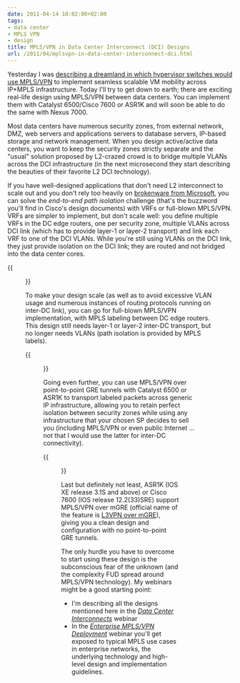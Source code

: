 ```yaml
---
date: 2011-04-14 10:02:00+02:00
tags:
- data center
- MPLS VPN
- design
title: MPLS/VPN in Data Center Interconnect (DCI) Designs
url: /2011/04/mplsvpn-in-data-center-interconnect-dci.html
---
```

Yesterday I was [describing a dreamland in which hypervisor switches would use MPLS/VPN](https://blog.ipspace.net/2011/04/vcloud-architects-ever-heard-of-mpls.html) to implement seamless scalable VM mobility across IP+MPLS infrastructure. Today I'll try to get down to earth; there are exciting real-life design using MPLS/VPN between data centers. You can implement them with Catalyst 6500/Cisco 7600 or ASR1K and will soon be able to do the same with Nexus 7000.

Most data centers have numerous security zones, from external network, DMZ, web servers and applications servers to database servers, IP-based storage and network management. When you design active/active data centers, you want to keep the security zones strictly separate and the "usual" solution proposed by L2-crazed crowd is to bridge multiple VLANs across the DCI infrastructure (in the next microsecond they start describing the beauties of their favorite L2 DCI technology).
<!--more-->
If you have well-designed applications that don't need L2 interconnect to scale out and you don't rely too heavily on [brokenware from Microsoft](https://blog.ipspace.net/2012/02/microsoft-network-load-balancing-behind.html), you can solve the *end-to-end path isolation* challenge (that's the buzzword you'll find in Cisco's design documents) with VRFs or full-blown MPLS/VPN. VRFs are simpler to implement, but don't scale well: you define multiple VRFs in the DC edge routers, one per security zone, multiple VLANs across DCI link (which has to provide layer-1 or layer-2 transport) and link each VRF to one of the DCI VLANs. While you're still using VLANs on the DCI link, they just provide isolation on the DCI link; they are routed and not bridged into the data center cores.

{{<figure src="/2011/04/s1600-DC_MPLSVPN_VLAN.png" caption="VLAN encapsulation on DCI link terminated in VRFs">}}

To make your design scale (as well as to avoid excessive VLAN usage and numerous instances of routing protocols running on inter-DC link), you can go for full-blown MPLS/VPN implementation, with MPLS labeling between DC edge routers. This design still needs layer-1 or layer-2 inter-DC transport, but no longer needs VLANs (path isolation is provided by MPLS labels).

{{<figure src="/2011/04/s1600-DC_MPLSVPN_Label.png" caption="MPLS/VPN over DCI link">}}

Going even further, you can use MPLS/VPN over point-to-point GRE tunnels with Catalyst 6500 or ASR1K to transport labeled packets across generic IP infrastructure, allowing you to retain perfect isolation between security zones while using any infrastructure that your chosen SP decides to sell you (including MPLS/VPN or even public Internet \... not that I would use the latter for inter-DC connectivity).

{{<figure src="/2011/04/s1600-DC_MPLSVPN_IP.png" caption="MPLS/VPN over GRE tunnels">}}

Last but definitely not least, ASR1K (IOS XE release 3.1S and above) or Cisco 7600 (IOS release 12.2(33)SRE) support MPLS/VPN over mGRE (official name of the feature is [L3VPN over mGRE](http://www.cisco.com/en/US/docs/ios/interface/configuration/guide/ir_mplsvpnomgre.html)), giving you a clean design and configuration with no point-to-point GRE tunnels.

The only hurdle you have to overcome to start using these design is the subconscious fear of the unknown (and the complexity FUD spread around MPLS/VPN technology). My webinars might be a good starting point:

* I'm describing all the designs mentioned here in the [*Data Center Interconnects*](http://www.ipSpace.net.info/DCI) webinar
* In the [*Enterprise MPLS/VPN Deployment*](http://www.ipspace.net/EnterpriseMPLS) webinar you'll get exposed to typical MPLS use cases in enterprise networks, the underlying technology and high-level design and implementation guidelines. 
